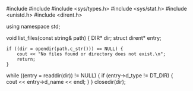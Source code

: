 #include <iostream>
#include <string>
#include <sys/types.h>
#include <sys/stat.h>
#include <unistd.h>
#include <dirent.h>

using namespace std;

void list_files(const string& path) {
    DIR* dir;
    struct dirent* entry;

    if ((dir = opendir(path.c_str())) == NULL) {
        cout << "No files found or directory does not exist.\n";
        return;
    }
  while ((entry = readdir(dir)) != NULL) {
        if (entry->d_type != DT_DIR) {  
            cout << entry->d_name << endl;
        }
    }
    closedir(dir);

